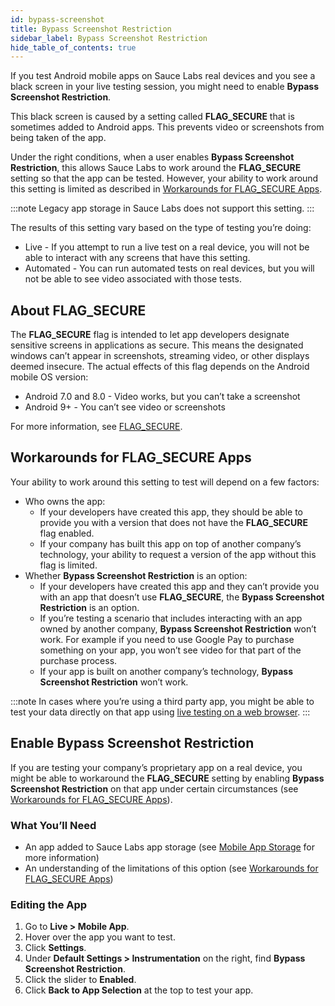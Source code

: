 ```yaml
---
id: bypass-screenshot
title: Bypass Screenshot Restriction
sidebar_label: Bypass Screenshot Restriction
hide_table_of_contents: true
---
```


If you test Android mobile apps on Sauce Labs real devices and you see a black screen in your live testing session, you might need to enable **Bypass Screenshot Restriction**.

This black screen is caused by a setting called **FLAG_SECURE** that is sometimes added to Android apps. This prevents video or screenshots from being taken of the app.

Under the right conditions, when a user enables **Bypass Screenshot Restriction**, this allows Sauce Labs to work around the **FLAG_SECURE** setting so that the app can be tested. However, your ability to work around this setting is limited as described in [Workarounds for FLAG_SECURE Apps](#workarounds-for-flag_secure-apps).

:::note
Legacy app storage in Sauce Labs does not support this setting.
:::

The results of this setting vary based on the type of testing you’re doing:
* Live - If you attempt to run a live test on a real device, you will not be able to interact with any screens that have this setting.
* Automated - You can run automated tests on real devices, but you will not be able to see video associated with those tests.


## About FLAG_SECURE

The **FLAG_SECURE** flag is intended to let app developers designate sensitive screens in applications as secure. This means the designated windows can’t appear in screenshots, streaming video, or other displays deemed insecure. The actual effects of this flag depends on the Android mobile OS version:
* Android 7.0 and 8.0 - Video works, but you can’t take a screenshot
* Android 9+ - You can’t see video or screenshots

For more information, see [FLAG_SECURE](https://developer.android.com/reference/android/view/WindowManager.LayoutParams.html#FLAG_SECURE).

## Workarounds for FLAG_SECURE Apps

Your ability to work around this setting to test will depend on a few factors:
* Who owns the app:
  * If your developers have created this app, they should be able to provide you with a version that does not have the **FLAG_SECURE** flag enabled.
  * If your company has built this app on top of another company’s technology, your ability to request a version of the app without this flag is limited.
* Whether **Bypass Screenshot Restriction** is an option:
  * If your developers have created this app and they can’t provide you with an app that doesn’t use **FLAG_SECURE**, the **Bypass Screenshot Restriction** is an option.
  * If you’re testing a scenario that includes interacting with an app owned by another company, **Bypass Screenshot Restriction** won’t work. For example if you need to use Google Pay to purchase something on your app, you won’t see video for that part of the purchase process.
  * If your app is built on another company’s technology, **Bypass Screenshot Restriction** won’t work.

:::note
In cases where you’re using a third party app, you might be able to test your data directly on that app using [live testing on a web browser](/web-apps/live-testing/live-cross-browser-testing/).
:::

## Enable Bypass Screenshot Restriction

If you are testing your company’s proprietary app on a real device, you might be able to workaround the **FLAG_SECURE** setting by enabling **Bypass Screenshot Restriction** on that app under certain circumstances (see [Workarounds for FLAG_SECURE Apps](#workarounds-for-flag_secure-apps)).

### What You’ll Need

* An app added to Sauce Labs app storage (see [Mobile App Storage](/mobile-apps/app-storage) for more information)
* An understanding of the limitations of this option (see [Workarounds for FLAG_SECURE Apps](#workarounds-for-flag_secure-apps))

### Editing the App

1. Go to **Live > Mobile App**.
2. Hover over the app you want to test.
3. Click **Settings**.
4. Under **Default Settings > Instrumentation** on the right, find **Bypass Screenshot Restriction**.
5. Click the slider to **Enabled**.
6. Click **Back to App Selection** at the top to test your app.
